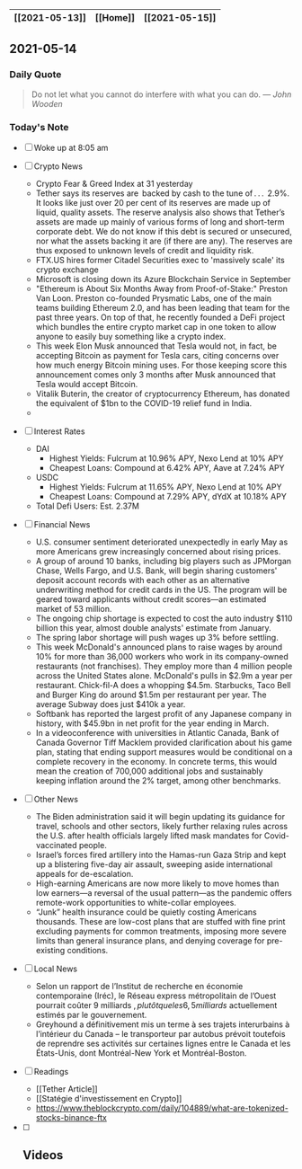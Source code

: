 | [[2021-05-13]] | [[Home]] | [[2021-05-15]] |
| :------------: | :------: | :------------: |

## 2021-05-14 

### Daily Quote
> Do not let what you cannot do interfere with what you can do.
> &mdash; <cite>John Wooden</cite>

### Today's Note
- [ ] Woke up at 8:05 am
- [ ] Crypto News
	- Crypto Fear & Greed Index at 31 yesterday
	- Tether says its reserves are  backed by cash to the tune of . . .  2.9%. It looks like just over 20 per cent of its reserves are made up of liquid, quality assets. The reserve analysis also shows that Tether’s assets are made up mainly of various forms of long and short-term corporate debt. We do not know if this debt is secured or unsecured, nor what the assets backing it are (if there are any). The reserves are thus exposed to unknown levels of credit and liquidity risk. 
	- FTX.US hires former Citadel Securities exec to 'massively scale' its crypto exchange
	- Microsoft is closing down its Azure Blockchain Service in September
	- "Ethereum is About Six Months Away from Proof-of-Stake:" Preston Van Loon. Preston co-founded Prysmatic Labs, one of the main teams building Ethereum 2.0, and has been leading that team for the past three years. On top of that, he recently founded a DeFi project which bundles the entire crypto market cap in one token to allow anyone to easily buy something like a crypto index.
	- This week Elon Musk announced that Tesla would not, in fact, be accepting Bitcoin as payment for Tesla cars, citing concerns over how much energy Bitcoin mining uses. For those keeping score this announcement comes only 3 months after Musk announced that Tesla would accept Bitcoin.
	- Vitalik Buterin, the creator of cryptocurrency Ethereum, has donated the equivalent of $1bn to the COVID-19 relief fund in India.
	- 
- [ ] Interest Rates
	- DAI
		- Highest Yields: Fulcrum at 10.96% APY, Nexo Lend at 10% APY
		- Cheapest Loans: Compound at 6.42% APY, Aave at 7.24% APY
	- USDC
		- Highest Yields: Fulcrum at 11.65% APY, Nexo Lend at 10% APY
		- Cheapest Loans: Compound at 7.29% APY, dYdX at 10.18% APY
	- Total Defi Users: Est. 2.37M

- [ ] Financial News
	-  U.S. consumer sentiment deteriorated unexpectedly in early May as more Americans grew increasingly concerned about rising prices.
	-  A group of around 10 banks, including big players such as JPMorgan Chase, Wells Fargo, and U.S. Bank, will begin sharing customers' deposit account records with each other as an alternative underwriting method for credit cards in the US. The program will be geared toward applicants without credit scores—an estimated market of 53 million.
	-  The ongoing chip shortage is expected to cost the auto industry $110 billion this year, almost double analysts' estimate from January.
	-  The spring labor shortage will push wages up 3% before settling.
	-  This week McDonald's announced plans to raise wages by around 10% for more than 36,000 workers who work in its company-owned restaurants (not franchises). They employ more than 4 million people across the United States alone. McDonald's pulls in $2.9m a year per restaurant. Chick-fil-A does a whopping $4.5m. Starbucks, Taco Bell and Burger King do around $1.5m per restaurant per year. The average Subway does just $410k a year. 
	-  Softbank has reported the largest profit of any Japanese company in history, with $45.9bn in net profit for the year ending in March.
	-  In a videoconference with universities in Atlantic Canada, Bank of Canada Governor Tiff Macklem provided clarification about his game plan, stating that ending support measures would be conditional on a complete recovery in the economy. In concrete terms, this would mean the creation of 700,000 additional jobs and sustainably keeping inflation around the 2% target, among other benchmarks.
- [ ] Other News
	- The Biden administration said it will begin updating its guidance for travel, schools and other sectors, likely further relaxing rules across the U.S. after health officials largely lifted mask mandates for Covid-vaccinated people.
	- Israel’s forces fired artillery into the Hamas-run Gaza Strip and kept up a blistering five-day air assault, sweeping aside international appeals for de-escalation.
	- High-earning Americans are now more likely to move homes than low earners—a reversal of the usual pattern—as the pandemic offers remote-work opportunities to white-collar employees. 
	- “Junk” health insurance could be quietly costing Americans thousands. These are low-cost plans that are stuffed with fine print excluding payments for common treatments, imposing more severe limits than general insurance plans, and denying coverage for pre-existing conditions.
- [ ] Local News
	- Selon un rapport de l’Institut de recherche en économie contemporaine (Iréc), le Réseau express métropolitain de l’Ouest pourrait coûter 9 milliards $, plutôt que les 6,5 milliards $ actuellement estimés par le gouvernement.
	- Greyhound a définitivement mis un terme à ses trajets interurbains à l’intérieur du Canada – le transporteur par autobus prévoit toutefois de reprendre ses activités sur certaines lignes entre le Canada et les États-Unis, dont Montréal-New York et Montréal-Boston.
- [ ] Readings
	- [[Tether Article]]
	- [[Statégie d'investissement en Crypto]]
	- https://www.theblockcrypto.com/daily/104889/what-are-tokenized-stocks-binance-ftx
- [ ] Videos
	- 